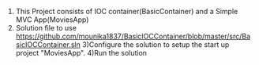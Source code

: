 1) This Project consists of IOC container(BasicContainer) and a Simple MVC App(MoviesApp)
2) Solution file to use
    https://github.com/mounika1837/BasicIOCContainer/blob/master/src/BasicIOCContainer.sln
3)Configure the solution to setup the start up project "MoviesApp".
4)Run the solution
